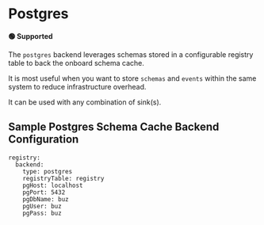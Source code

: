 # Postgres

**🟢 Supported**

The `postgres` backend leverages schemas stored in a configurable registry table to back the onboard schema cache.

It is most useful when you want to store `schemas` and `events` within the same system to reduce infrastructure overhead.

It can be used with any combination of sink(s).


## Sample Postgres Schema Cache Backend Configuration

```
registry:
  backend:
    type: postgres
    registryTable: registry
    pgHost: localhost
    pgPort: 5432
    pgDbName: buz
    pgUser: buz
    pgPass: buz
```
